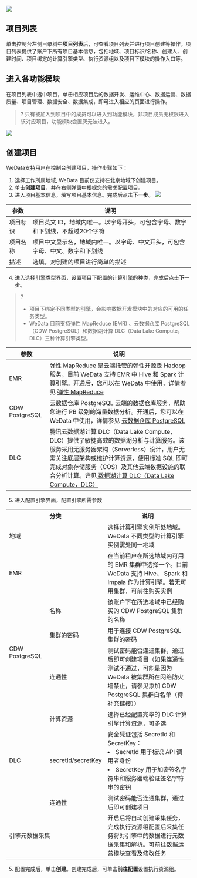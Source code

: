 ![](https://qcloudimg.tencent-cloud.cn/raw/75fdf3e81761ee6f89d1738f33401d84.png)

## 项目列表
单击控制台左侧目录树中**项目列表**后，可查看项目列表并进行项目创建等操作。项目列表提供了账户下所有项目基本信息，包括地域、项目标识/名称、创建人、创建时间、项目绑定的计算引擎类型、执行资源组以及项目下模块的操作入口等。

## 进入各功能模块
在项目列表中选中项目，单击相应项目后的数据开发、运维中心、数据运营、数据质量、项目管理、数据安全、数据集成，即可进入相应的页面进行操作。
>? 只有被加入到项目中的成员可以进入到功能模块，非项目成员无权限进入该对应项目，功能模块会置灰无法进入。
>
![](https://qcloudimg.tencent-cloud.cn/raw/eb78fc4ac7fad8aba610d787a86d6ce4.png)

## 创建项目
WeData支持用户在控制台创建项目，操作步骤如下：
1. 选择工作所属地域, WeData 目前仅支持在北京地域下创建项目。
2. 单击**创建项目**，并在右侧弹窗中根据您的需求配置项目。
3. 进入项目基本信息，填写项目基本信息。完成后点击**下一步**。
![](https://qcloudimg.tencent-cloud.cn/raw/3feb960e1c1c6504fa1a0b0a04bf60ea.png)

| 参数 | 说明 | 
|---------|---------|
| 项目标识	| 项目英文 ID，地域内唯一。以字母开头，可包含字母、数字和下划线，不超过20个字符| 
| 项目名称	| 项目中文显示名，地域内唯一。以字母、中文开头，可包含字母、中文、数字和下划线| 
| 描述	| 选填，对创建的项目进行简单的描述| 

4. 进入选择引擎类型界面，设置项目下配置的计算引擎的种类，完成后点击**下一步**。
>? 
>- 项目下绑定不同类型的引擎，会影响数据开发模块中的对应的可用的任务类型。
>- WeData 目前支持弹性 MapReduce (EMR) 、云数据仓库 PostgreSQL（CDW PostgreSQL）和数据湖计算 DLC（Data Lake Compute，DLC）三种计算引擎类型。

| 参数 | 说明 | 
|---------|---------|
| EMR	| 弹性 MapReduce 是云端托管的弹性开源泛 Hadoop 服务，目前 WeData 支持 EMR 中 Hive 和 Spark 计算引擎。开通后，您可以在 WeData 中使用，详情参见 [弹性 MapReduce](https://cloud.tencent.com/product/emr)| 
| CDW PostgreSQL	| 云数据仓库 PostgreSQL 云端的数据仓库服务，帮助您进行 PB 级别的海量数据分析。开通后，您可以在 WeData 中使用，详情参见 [云数据仓库 PostgreSQL](https://cloud.tencent.com/product/cdwpg)| 
| DLC	| 腾讯云数据湖计算 DLC（Data Lake Compute，DLC）提供了敏捷高效的数据湖分析与计算服务。该服务采用无服务器架构（Serverless）设计，用户无需关注底层架构或维护计算资源，使用标准 SQL 即可完成对象存储服务（COS）及其他云端数据设施的联合分析计算。详见[ 数据湖计算 DLC（Data Lake Compute，DLC）](https://cloud.tencent.com/product/dlc)| 

5. 进入配置引擎界面，配置引擎所需参数
<table>
<tr>
<th colspan=2>分类</th>
<th>说明</th>
</tr><tr>
<td colspan=2>地域</td>
<td>选择计算引擎实例所处地域。WeData 不同类型的计算引擎实例需处同一地域</td>
</tr><tr>
<td colspan=2>EMR</td>
<td>在当前租户在所选地域内可用的 EMR 集群中选择一个。目前 WeData 支持 Hive、 Spark 和 Impala 作为计算引擎。若无可用集群，可前往购买实例</td>
</tr><tr>
<td rowspan=3>CDW PostgreSQL</td>
<td>名称</td>
<td>该账户下在所选地域中已经购买的 CDW PostgreSQL 集群的名称</td>
</tr><tr>
<td>集群的密码</td>
<td>用于连接 CDW PostgreSQL 集群的密码</td>
</tr>
<tr>
<td>连通性</td>
<td>	测试密码能否连通集群，通过后即可创建项目（如果连通性测试不通过，可能是因为 WeData 被集群所在网络防火墙禁止，请参见添加 CDW PostgreSQL 集群白名单（待补充链接））</td>
</tr>
<tr>
<td rowspan=3>DLC</td>
<td>计算资源</td>
<td>选择已经配置完毕的 DLC 计算引擎计算资源，可多选</td>
</tr><tr>
<td>secretId/secretKey</td>
<td>安全凭证包括 SecretId 和 SecretKey：<li>SecretId 用于标识 API 调用者身份<li>SecretKey 用于加密签名字符串和服务器端验证签名字符串的密钥</td>
</tr>
<tr>
<td>连通性</td>
<td>测试密码能否连通集群，通过后即可创建项目</td>
</tr>
<tr>
<td colspan=2>引擎元数据采集</td>
<td>开启后将自动创建采集任务，完成执行资源组配置后采集任务将对引擎中的数据进行元数据采集和解析。可前往数据运营模块查看及修改任务</td>
</tr>
</table>

5. 配置完成后，单击**创建**。创建完成后，可单击**前往配置**设置执行资源组。
